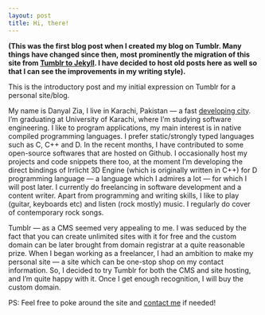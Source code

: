 ```yaml
---
layout: post
title: Hi, there!
---
```


**(This was the first blog post when I created my blog on Tumblr. Many things have changed since then, most prominently the migration of this site from [Tumblr to Jekyll](http://danyalzia.com/2015/03/01/migrated-to-jekyll/). I have decided to host old posts here as well so that I can see the improvements in my writing style).**

This is the introductory post and my initial expression on Tumblr for a personal site/blog.

My name is Danyal Zia, I live in Karachi, Pakistan — a fast [developing city](http://en.wikipedia.org/wiki/Economy_of_Karachi). I’m graduating at University of Karachi, where I’m studying software engineering. I like to program applications, my main interest is in native compiled programming languages. I prefer static/strongly typed languages such as C, C++ and D. In the recent months, I have contributed to some open-source softwares that are hosted on Github. I occasionally host my projects and code snippets there too, at the moment I’m developing the direct bindings of Irrlicht 3D Engine (which is originally written in C++) for D programming language — a language which I admires a lot — for which I will post later. I currently do freelancing in software development and a content writer. Apart from programming and writing skills, I like to play (guitar, keyboards etc) and listen (rock mostly) music. I regularly do cover of contemporary rock songs.

Tumblr — as a CMS seemed very appealing to me. I was seduced by the fact that you can create unlimited sites with it for free and the custom domain can be later brought from domain registrar at a quite reasonable prize. When I began working as a freelancer, I had an ambition to make my personal site — a site which can be one-stop shop on my contact information. So, I decided to try Tumblr for both the CMS and site hosting, and I’m quite happy with it. Once I get enough recognition, I will buy the custom domain.

PS: Feel free to poke around the site and [contact me](http://danyalzia.com/contact) if needed!


